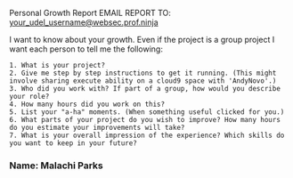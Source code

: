 Personal Growth Report
EMAIL REPORT TO: your_udel_username@websec.prof.ninja

I want to know about your growth. Even if the project is a group project I want each person to tell me the following:

    1. What is your project?
    2. Give me step by step instructions to get it running. (This might involve sharing execute ability on a cloud9 space with 'AndyNovo'.)
    3. Who did you work with? If part of a group, how would you describe your role?
    4. How many hours did you work on this?
    5. List your "a-ha" moments. (When something useful clicked for you.)
    6. What parts of your project do you wish to improve? How many hours do you estimate your improvements will take?
    7. What is your overall impression of the experience? Which skills do you want to keep in your future?

### Name: Malachi Parks ###